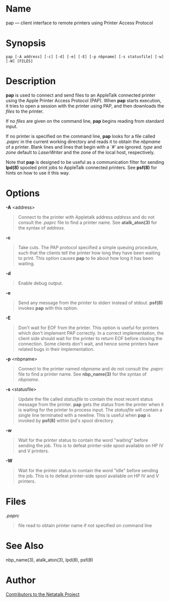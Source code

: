 # Name

pap — client interface to remote printers using Printer Access Protocol

# Synopsis

`pap [-A address] [-c] [-d] [-e] [-E] [-p nbpname] [-s statusfile] [-w] [-W] [FILES]`

# Description

**pap** is used to connect and send files to an AppleTalk connected
printer using the Apple Printer Access Protocol (PAP). When **pap** starts
execution, it tries to open a session with the printer using PAP, and
then downloads the *files* to the printer.

If no *files* are given on the command line, **pap** begins reading from
standard input.

If no printer is specified on the command line, **pap** looks for a file
called *.paprc* in the current working directory and reads it to obtain
the *nbpname* of a printer. Blank lines and lines that begin with a
\`*\#*' are ignored. *type* and *zone* default to *LaserWriter* and the
zone of the local host, respectively.

Note that **pap** is designed to be useful as a communication filter for
sending **lpd(8)** spooled print jobs to AppleTalk connected printers. See
**psf(8)** for hints on how to use it this way.

# Options

**-A** <address\>

> Connect to the printer with Appletalk address *address* and do not
consult the *.paprc* file to find a printer name. See **atalk_aton(3)**
for the syntax of *address*.

**-c**

> Take cuts. The PAP protocol specified a simple queuing procedure, such
that the clients tell the printer how long they have been waiting to
print. This option causes **pap** to lie about how long it has been
waiting.

**-d**

> Enable debug output.

**-e**

> Send any message from the printer to stderr instead of stdout. **psf(8)**
invokes **pap** with this option.

**-E**

> Don't wait for EOF from the printer. This option is useful for printers
which don't implement PAP correctly. In a correct implementation, the
client side should wait for the printer to return EOF before closing the
connection. Some clients don't wait, and hence some printers have
related bugs in their implementation.

**-p** <nbpname\>

> Connect to the printer named *nbpname* and do not consult the *.paprc*
file to find a printer name. See **nbp_name(3)** for the syntax of
*nbpname*.

**-s** <statusfile\>

> Update the file called *statusfile* to contain the most recent status
message from the printer. **pap** gets the status from the printer when it
is waiting for the printer to process input. The *statusfile* will
contain a single line terminated with a newline. This is useful when
**pap** is invoked by **psf(8)** within *lpd*'s spool directory.

**-w**

> Wait for the printer status to contain the word "waiting" before sending
the job. This is to defeat printer-side spool available on HP IV and V
printers.

**-W**

> Wait for the printer status to contain the word "idle" before sending
the job. This is to defeat printer-side spool available on HP IV and V
printers.

# Files

*.paprc*

> file read to obtain printer name if not specified on command line

# See Also

nbp_name(3), atalk_aton(3), lpd(8), psf(8)

# Author

[Contributors to the Netatalk Project](https://netatalk.io/contributors)
